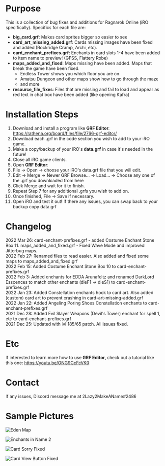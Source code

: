 # Purpose #
This is a collection of bug fixes and additions for Ragnarok Online (iRO specifically). Specifics for each file are:
- **big_card.grf**: Makes card sprites bigger so easier to see
- **card_art_missing_added.grf**: Cards missing images have been fixed and added (Rockridge Cramp, Archi, etc).
- **card_enchant_prefixes.grf**: Enchants in card slots 1-4 have been added to item name to preview! (GFSS, Flattery Robe)
- **maps_added_and_fixed**: Maps missing have been added. Maps that break the game have been fixed.
  - Endless Tower shows you which floor you are on
  - Amatsu Dungeon and other maps show how to go through the maze
  - and more
- **resource_file_fixes**: Files that are missing and fail to load and appear as red text in chat box have been added (like opening Kafra)

# Installation Steps #
1. Download and install a program like **GRF Editor**: https://rathena.org/board/files/file/2766-grf-editor/
2. Download each .grf in the code section you wish to add to your iRO game.
3. Make a copy/backup of your iRO's **data.grf** in case it's needed in the future!
4. Close all iRO game clients.
5. Open **GRF Editor**:
6. File -> Open -> choose your iRO's data.grf file that you will edit.
7. Edit -> Merge -> Newer GRF Browse... -> Load... -> Choose any one of the .grf you downloaded from here
8. Click Merge and wait for it to finish.
9. Repeat Step 7 for any additional .grfs you wish to add on.
10. Once finished, File -> Save if necessary.
11. Open iRO and test it out! If there any issues, you can swap back to your backup copy data.grf

# Changelog #
2022 Mar 26: card-enchant-prefixes.grf - added Costume Enchant Stone Box 11. maps_added_and_fixed.grf - Fixed Wave Mode and improved Jitterbug maps.  
2022 Feb 27: Renamed files to read easier. Also added and fixed some maps to maps_added_and_fixed.grf  
2022 Feb 15: Added Costume Enchant Stone Box 10 to card-enchant-prefixes.grf  
2022 Feb 3: Added enchants for EDDA Arunafeltz and renamed DarkLord Esscences to match other enchants (dleF1 -> dleS1) to card-enchant-prefixes.grf  
2022 Jan 23: Added Constellation enchants hook to card art. Also added (custom) card art to prevent crashing in card-art-missing-added.grf  
2022 Jan 22: Added Angeling Poring Shoes Constellation enchants to card-enchant-prefixes.grf  
2021 Dec 28: Added Evil Slayer Weapons (Devil's Tower) enchant for spell 1, etc to card-enchant-prefixes.grf  
2021 Dec 25: Updated with lvl 185/65 patch. All issues fixed.

# Etc #
If interested to learn more how to use **GRF Editor**, check out a tutorial like this one: https://youtu.be/ONG9CcFcVK0

# Contact #
If any issues, Discord message me at 2Lazy2MakeAName#2486

# Sample Pictures #
![Eden Map](https://user-images.githubusercontent.com/56460323/146634536-c895c854-828d-40f8-811f-27911659a1bb.jpg)

![Enchants in Name 2](https://user-images.githubusercontent.com/56460323/146634561-c6cf520a-8351-4543-a911-7cf4d1927c19.jpg)

![Card Sorry Fixed](https://user-images.githubusercontent.com/56460323/146634564-fe3ccbfc-f8fd-4dcb-81a9-0d90a09c4a95.jpg)

![Card View Button Fixed](https://user-images.githubusercontent.com/56460323/146634565-ec143402-b233-46ba-984a-0e619d251994.jpg)
